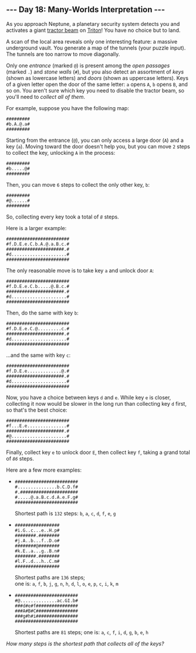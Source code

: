 <h2>--- Day 18: Many-Worlds Interpretation ---</h2><p>As you approach Neptune, a planetary security system detects you and activates a giant <a href="https://en.wikipedia.org/wiki/Tractor_beam">tractor beam</a> on <a href="https://en.wikipedia.org/wiki/Triton_(moon)">Triton</a>!  You have no choice but to land.</p>
<p>A scan of the local area reveals only one interesting feature: a massive underground vault.  You generate a map of the tunnels (your puzzle input).  The tunnels are too narrow to move diagonally.</p>
<p>Only one <em>entrance</em> (marked <code>@</code>) is present among the <em>open passages</em> (marked <code>.</code>) and <em>stone walls</em> (<code>#</code>), but you also detect an assortment of <em>keys</em> (shown as lowercase letters) and <em>doors</em> (shown as uppercase letters). Keys of a given letter open the door of the same letter: <code>a</code> opens <code>A</code>, <code>b</code> opens <code>B</code>, and so on.  You aren't sure which key you need to disable the tractor beam, so you'll need to <em>collect all of them</em>.</p>
<p>For example, suppose you have the following map:</p>
<pre><code>#########
#b.A.@.a#
#########
</code></pre>
<p>Starting from the entrance (<code>@</code>), you can only access a large door (<code>A</code>) and a key (<code>a</code>). Moving toward the door doesn't help you, but you can move <code>2</code> steps to collect the key, unlocking <code>A</code> in the process:</p>
<pre><code>#########
#b.....@#
#########
</code></pre>
<p>Then, you can move <code>6</code> steps to collect the only other key, <code>b</code>:</p>
<pre><code>#########
#@......#
#########
</code></pre>
<p>So, collecting every key took a total of <code><em>8</em></code> steps.</p>
<p>Here is a larger example:</p>
<pre><code>########################
#f.D.E.e.C.b.A.@.a.B.c.#
######################.#
#d.....................#
########################
</code></pre>
<p>The only reasonable move is to take key <code>a</code> and unlock door <code>A</code>:</p>
<pre><code>########################
#f.D.E.e.C.b.....@.B.c.#
######################.#
#d.....................#
########################
</code></pre>
<p>Then, do the same with key <code>b</code>:</p>
<pre><code>########################
#f.D.E.e.C.@.........c.#
######################.#
#d.....................#
########################
</code></pre>
<p>...and the same with key <code>c</code>:</p>
<pre><code>########################
#f.D.E.e.............@.#
######################.#
#d.....................#
########################
</code></pre>
<p>Now, you have a choice between keys <code>d</code> and <code>e</code>.  While key <code>e</code> is closer, collecting it now would be slower in the long run than collecting key <code>d</code> first, so that's the best choice:</p>
<pre><code>########################
#f...E.e...............#
######################.#
#@.....................#
########################
</code></pre>
<p>Finally, collect key <code>e</code> to unlock door <code>E</code>, then collect key <code>f</code>, taking a grand total of <code><em>86</em></code> steps.</p>
<p>Here are a few more examples:</p>
<ul>
<li><pre><code>########################
#...............b.C.D.f#
#.######################
#.....@.a.B.c.d.A.e.F.g#
########################
</code></pre>
<p>Shortest path is <code>132</code> steps: <code>b</code>, <code>a</code>, <code>c</code>, <code>d</code>, <code>f</code>, <code>e</code>, <code>g</code></p></li>
<li><pre><code>#################
#i.G..c...e..H.p#
########.########
#j.A..b...f..D.o#
########@########
#k.E..a...g..B.n#
########.########
#l.F..d...h..C.m#
#################
</code></pre>
<p>Shortest paths are <code>136</code> steps;<br>one is: <code>a</code>, <code>f</code>, <code>b</code>, <code>j</code>, <code>g</code>, <code>n</code>, <code>h</code>, <code>d</code>, <code>l</code>, <code>o</code>, <code>e</code>, <code>p</code>, <code>c</code>, <code>i</code>, <code>k</code>, <code>m</code></p></li>
<li><pre><code>########################
#@..............ac.GI.b#
###d#e#f################
###A#B#C################
###g#h#i################
########################
</code></pre>
<p>Shortest paths are <code>81</code> steps; one is: <code>a</code>, <code>c</code>, <code>f</code>, <code>i</code>, <code>d</code>, <code>g</code>, <code>b</code>, <code>e</code>, <code>h</code></p></li>
</ul>
<p><em>How many steps is the shortest path that collects all of the keys?</em></p>
